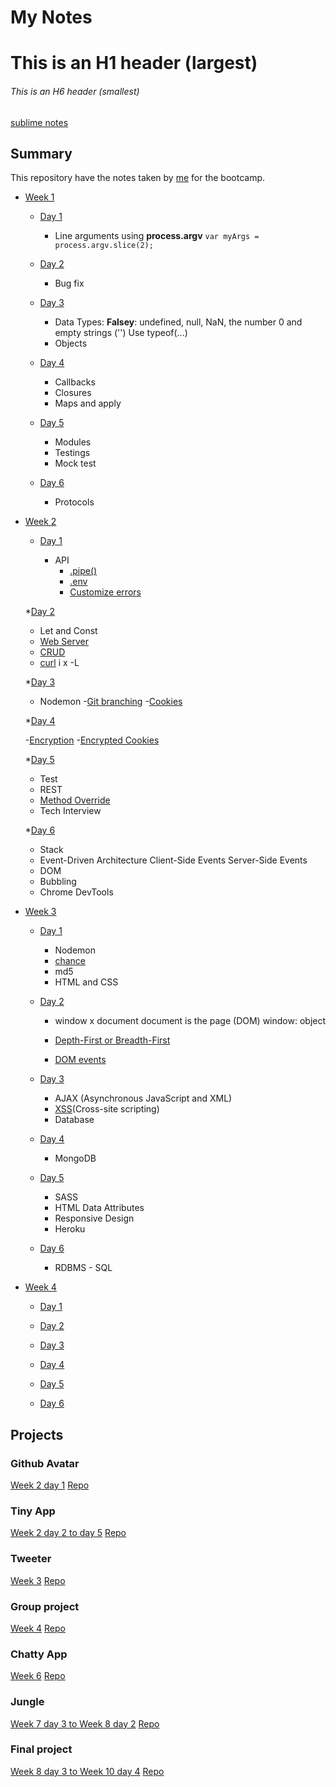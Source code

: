 # My Notes

# This is an H1 header (largest)
###### This is an H6 header (smallest)
[sublime notes](https://packagecontrol.io/packages/Notes)

## Summary

This repository have the notes taken by [me](https://github.com/vshibukawa) for the bootcamp.

* [Week 1](/week_01)

  * [Day 1](/week_01/day_1)

    - Line arguments using **process.argv**
    `var myArgs = process.argv.slice(2);`

  * [Day 2](/week_01/day_2)
  
    - Bug fix

  * [Day 3](/week_01/day_3)
  
    - Data Types:
      **Falsey**: undefined, null, NaN, the number 0 and empty strings ('')
      Use typeof(...)
    - Objects

  * [Day 4](/week_01/day_4)
  
    - Callbacks
    - Closures
    - Maps and apply

  * [Day 5](/week_01/day_5)
  
    - Modules
    - Testings
    - Mock test

  * [Day 6](/week_01/day_6)
  
    - Protocols

* [Week 2](/week_02)

  * [Day 1](/week_02/day_1)
  
    - API
      - [.pipe()](https://web.compass.lighthouselabs.ca/days/w02d1/activities/518)
      - [.env](https://github.com/motdotla/dotenv)
      - [Customize errors](http://benno.id.au/blog/2011/08/08/nodejs-exceptions)

  *[Day 2](/week_02/day_2)
  
    - Let and Const
    - [Web Server](https://nodejs.org/en/docs/guides/anatomy-of-an-http-transaction/)
    - [CRUD](https://web.compass.lighthouselabs.ca/days/w02d2/activities/167)
    - [curl](https://curl.haxx.se/docs/manpage.html)
        i x -L

  *[Day 3](/week_02/day_3)
    
    - Nodemon
    -[Git branching](https://web.compass.lighthouselabs.ca/days/w02d3/activities/673)
    -[Cookies](https://web.compass.lighthouselabs.ca/activities/136)

  *[Day 4](/week_02/day_4)
    
    -[Encryption](https://web.compass.lighthouselabs.ca/activities/490)
    -[Encrypted Cookies](https://web.compass.lighthouselabs.ca/activities/131)

  *[Day 5](/week_02/day_5)
    
    - Test
    - REST
    - [Method Override](https://github.com/expressjs/method-override#examples)
    - Tech Interview

  *[Day 6](/week_02/day_6)
    
    - Stack
    - Event-Driven Architecture 
      Client-Side Events
      Server-Side Events
    - DOM
    - Bubbling
    - Chrome DevTools

* [Week 3](/week_03)

  * [Day 1](/week_03/day_1)
    
    - Nodemon
    - [chance](https://chancejs.com/)
    - md5
    - HTML and CSS

  * [Day 2](/week_03/day_2)
    
    - window x document
    document is the page (DOM)
    window: object

    - [Depth-First or Breadth-First](https://www.programmerinterview.com/index.php/data-structures/dfs-vs-bfs/)
    - [DOM events](https://developer.mozilla.org/en-US/docs/Web/Events)

  * [Day 3](/week_03/day_3)
    - AJAX (Asynchronous JavaScript and XML)
    - [XSS](https://en.wikipedia.org/wiki/Cross-site_scripting)(Cross-site scripting)
    - Database

  * [Day 4](/week_03/day_4)
    - MongoDB
  
  * [Day 5](/week_03/day_5)
    - SASS
    - HTML Data Attributes
    - Responsive Design
    - Heroku

  * [Day 6](/week_03/day_6)
    - RDBMS - SQL

* [Week 4](/week_04)

  * [Day 1](/week_04/day_1)

  * [Day 2](/week_04/day_2)

  * [Day 3](/week_04/day_3)

  * [Day 4](/week_04/day_4)

  * [Day 5](/week_04/day_5)

  * [Day 6](/week_04/day_6)

## Projects

### Github Avatar
  [Week 2 day 1](/week_02/day_01)
  [Repo](https://github.com/vshibukawa/github-avatar-downloader)

### Tiny App
  [Week 2 day 2 to day 5](/week_02)
  [Repo](https://github.com/vshibukawa/tiny-app)

### Tweeter
  [Week 3](week_03)
  [Repo](https://github.com/vshibukawa/tweeter)

### Group project
  [Week 4](week_04)
  [Repo]()

### Chatty App
  [Week 6](week_06)
  [Repo]()

### Jungle
  [Week 7 day 3 to ](week_07) [Week 8 day 2](week_08)
  [Repo]()

### Final project
  [Week 8 day 3 to ](week_08) [Week 10 day 4](week_10)
  [Repo]()
